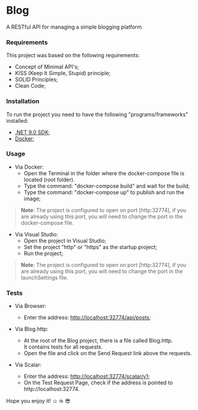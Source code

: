 # Blog
A RESTful API for managing a simple blogging platform.  

### Requirements
This project was based on the following requirements:
- Concept of Minimal API's;
- KISS (Keep It Simple, Stupid) principle;
- SOLID Principles;
- Clean Code;


### Installation

To run the project you need to have the following "programs/frameworks" installed:
- [.NET 9.0 SDK](https://dotnet.microsoft.com/download);
- [Docker](https://docs.docker.com/engine/install/);

### Usage
- Via Docker:
  - Open the Terminal in the folder where the docker-compose file is located (root folder).
  - Type the command: "docker-compose build" and wait for the build;
  - Type the command: "docker-compose up" to publish and run the image; 
  
>__Note__:
The project is configured to open on port [http:32774], if you are already using this port, you will need to change the port in the docker-compose file.

- Via Visual Studio:
  - Open the project in Visual Studio;
  - Set the project "http" or "https" as the startup project;
  - Run the project;

>__Note__:
The project is configured to open on port [http:32774], if you are already using this port, you will need to change the port in the launchSettings file.

### Tests
- Via Browser:
  - Enter the address: [http://localhost:32774/api/posts](http://localhost:32774/api/posts);
  
- Via Blog.http:
  - At the root of the Blog project, there is a file called Blog.http.  
  It contains tests for all requests.
  - Open the file and click on the Send Request link above the requests.

- Via Scalar:
  - Enter the address: [http://localhost:32774/scalar/v1](http://localhost:32774/scalar/v1);
  - On the Test Request Page, check if the address is pointed to http://localhost:32774.

Hope you enjoy it! :relaxed: :coffee: :sunglasses:
